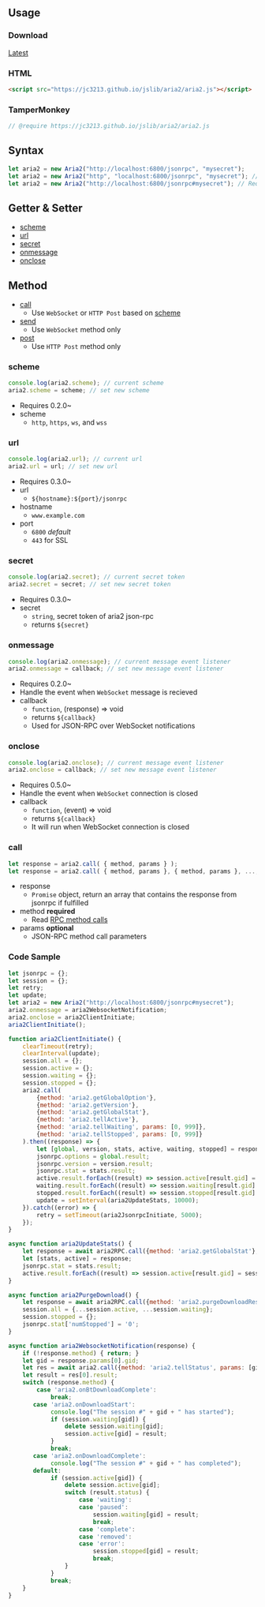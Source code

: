 ## Usage

### Download
[Latest](https://jc3213.github.io/jslib/aria2/aria2.js)

### HTML
```HTML
<script src="https://jc3213.github.io/jslib/aria2/aria2.js"></script>
```

### TamperMonkey
```javascript
// @require https://jc3213.github.io/jslib/aria2/aria2.js
```

## Syntax
```javascript
let aria2 = new Aria2("http://localhost:6800/jsonrpc", "mysecret");
let aria2 = new Aria2("http", "localhost:6800/jsonrpc", "mysecret"); // Requires 0.2.0~
let aria2 = new Aria2("http://localhost:6800/jsonrpc#mysecret"); // Requires 0.4.0~
```

## Getter & Setter
- [scheme](#scheme)
- [url](#url)
- [secret](#secret)
- [onmessage](#onmessage)
- [onclose](#onclose)

## Method
- [call](#call)
    - Use `WebSocket` or `HTTP Post` based on [scheme](#scheme)
- [send](#call)
    - Use `WebSocket` method only
- [post](#call)
    - Use `HTTP Post` method only

### scheme
```javascript
console.log(aria2.scheme); // current scheme
aria2.scheme = scheme; // set new scheme
```
- Requires 0.2.0~
- scheme
    - `http`, `https`, `ws`, and `wss`

### url
```javascript
console.log(aria2.url); // current url
aria2.url = url; // set new url
```
- Requires 0.3.0~
- url
    - `${hostname}:${port}/jsonrpc`
- hostname
    - `www.example.com`
- port
    - `6800` *default*
    - `443` for SSL

### secret
```javascript
console.log(aria2.secret); // current secret token
aria2.secret = secret; // set new secret token
```
- Requires 0.3.0~
- secret
    - `string`, secret token of aria2 json-rpc
    - returns `${secret}`

### onmessage
```javascript
console.log(aria2.onmessage); // current message event listener
aria2.onmessage = callback; // set new message event listener
```
- Requires 0.2.0~
- Handle the event when `WebSocket` message is recieved
- callback
    - `function`, (response) => void
    - returns `${callback}`
    - Used for JSON-RPC over WebSocket notifications

### onclose
```javascript
console.log(aria2.onclose); // current message event listener
aria2.onclose = callback; // set new message event listener
```
- Requires 0.5.0~
- Handle the event when `WebSocket` connection is closed
- callback
    - `function`, (event) => void
    - returns `${callback}`
    - It will run when WebSocket connection is closed

### call
```javascript
let response = aria2.call( { method, params } );
let response = aria2.call( { method, params }, { method, params }, ..., { method, params } );
```
- response
    - `Promise` object, return an array that contains the response from jsonrpc if fulfilled
- method **required**
    - Read [RPC method calls](https://aria2.github.io/manual/en/html/aria2c.html#methods)
- params **optional**
    - JSON-RPC method call parameters

### Code Sample
```javascript
let jsonrpc = {};
let session = {};
let retry;
let update;
let aria2 = new Aria2("http://localhost:6800/jsonrpc#mysecret");
aria2.onmessage = aria2WebsocketNotification;
aria2.onclose = aria2ClientInitiate;
aria2ClientInitiate();

function aria2ClientInitiate() {
    clearTimeout(retry);
    clearInterval(update);
    session.all = {};
    session.active = {};
    session.waiting = {};
    session.stopped = {};
    aria2.call(
        {method: 'aria2.getGlobalOption'},
        {method: 'aria2.getVersion'},
        {method: 'aria2.getGlobalStat'},
        {method: 'aria2.tellActive'},
        {method: 'aria2.tellWaiting', params: [0, 999]},
        {method: 'aria2.tellStopped', params: [0, 999]}
    ).then((response) => {
        let [global, version, stats, active, waiting, stopped] = response;
        jsonrpc.options = global.result;
        jsonrpc.version = version.result;
        jsonrpc.stat = stats.result;
        active.result.forEach((result) => session.active[result.gid] = session.all[result.gid] = result);
        waiting.result.forEach((result) => session.waiting[result.gid] = session.all[result.gid] = result);
        stopped.result.forEach((result) => session.stopped[result.gid] = session.all[result.gid] = result);
        update = setInterval(aria2UpdateStats, 10000);
    }).catch((error) => {
        retry = setTimeout(aria2JsonrpcInitiate, 5000);
    });
}

async function aria2UpdateStats() {
    let response = await aria2RPC.call({method: 'aria2.getGlobalStat'}, {method: 'aria2.tellActive'});
    let [stats, active] = response;
    jsonrpc.stat = stats.result;
    active.result.forEach((result) => session.active[result.gid] = session.all[result.gid] = result);
}

async function aria2PurgeDownload() {
    let response = await aria2RPC.call({method: 'aria2.purgeDownloadResult'});
    session.all = {...session.active, ...session.waiting};
    session.stopped = {};
    jsonrpc.stat['numStopped'] = '0';
}

async function aria2WebsocketNotification(response) {
    if (!response.method) { return; }
    let gid = response.params[0].gid;
    let res = await aria2.call({method: 'aria2.tellStatus', params: [gid]});
    let result = res[0].result;
    switch (response.method) {
        case 'aria2.onBtDownloadComplete':
            break;
       case 'aria2.onDownloadStart':
            console.log("The session #" + gid + " has started");
            if (session.waiting[gid]) {
                delete session.waiting[gid];
                session.active[gid] = result;
            }
            break;
       case 'aria2.onDownloadComplete':
            console.log("The session #" + gid + " has completed");
       default:
            if (session.active[gid]) {
                delete session.active[gid];
                switch (result.status) {
                    case 'waiting':
                    case 'paused':
                        session.waiting[gid] = result;
                        break;
                    case 'complete':
                    case 'removed':
                    case 'error':
                        session.stopped[gid] = result;
                        break;
                }
            }
            break;
    }
}
```
